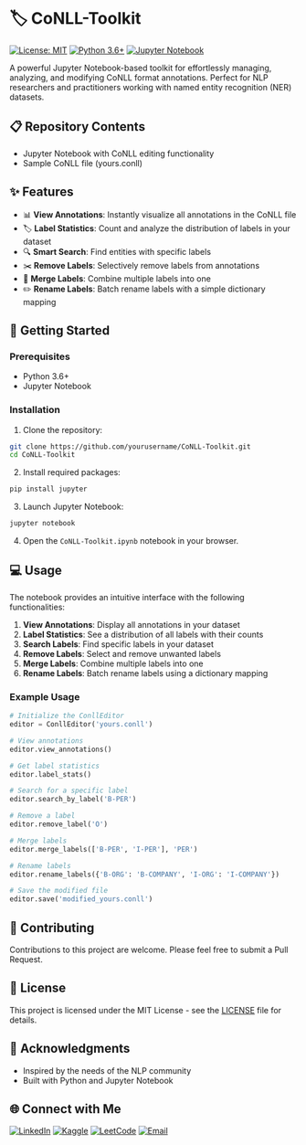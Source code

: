 # 🏷️ CoNLL-Toolkit

[![License: MIT](https://img.shields.io/badge/License-MIT-yellow.svg)](https://opensource.org/licenses/MIT)
[![Python 3.6+](https://img.shields.io/badge/python-3.6+-blue.svg)](https://www.python.org/downloads/)
[![Jupyter Notebook](https://img.shields.io/badge/Jupyter-F37626.svg?&style=flat&logo=Jupyter&logoColor=white)](https://jupyter.org/)

A powerful Jupyter Notebook-based toolkit for effortlessly managing, analyzing, and modifying CoNLL format annotations. Perfect for NLP researchers and practitioners working with named entity recognition (NER) datasets.

## 📋 Repository Contents
- Jupyter Notebook with CoNLL editing functionality
- Sample CoNLL file (yours.conll)

## ✨ Features

- 📊 **View Annotations**: Instantly visualize all annotations in the CoNLL file
- 🏷️ **Label Statistics**: Count and analyze the distribution of labels in your dataset
- 🔍 **Smart Search**: Find entities with specific labels
- ✂️ **Remove Labels**: Selectively remove labels from annotations
- 🔄 **Merge Labels**: Combine multiple labels into one
- ✏️ **Rename Labels**: Batch rename labels with a simple dictionary mapping

## 🚀 Getting Started

### Prerequisites

- Python 3.6+
- Jupyter Notebook

### Installation

1. Clone the repository:
```bash
git clone https://github.com/yourusername/CoNLL-Toolkit.git
cd CoNLL-Toolkit
```

2. Install required packages:
```bash
pip install jupyter
```

3. Launch Jupyter Notebook:
```bash
jupyter notebook
```

4. Open the `CoNLL-Toolkit.ipynb` notebook in your browser.

## 💻 Usage

The notebook provides an intuitive interface with the following functionalities:

1. **View Annotations**: Display all annotations in your dataset
2. **Label Statistics**: See a distribution of all labels with their counts
3. **Search Labels**: Find specific labels in your dataset
4. **Remove Labels**: Select and remove unwanted labels
5. **Merge Labels**: Combine multiple labels into one
6. **Rename Labels**: Batch rename labels using a dictionary mapping

### Example Usage

```python
# Initialize the ConllEditor
editor = ConllEditor('yours.conll')

# View annotations
editor.view_annotations()

# Get label statistics
editor.label_stats()

# Search for a specific label
editor.search_by_label('B-PER')

# Remove a label
editor.remove_label('O')

# Merge labels
editor.merge_labels(['B-PER', 'I-PER'], 'PER')

# Rename labels
editor.rename_labels({'B-ORG': 'B-COMPANY', 'I-ORG': 'I-COMPANY'})

# Save the modified file
editor.save('modified_yours.conll')
```

## 🤝 Contributing

Contributions to this project are welcome. Please feel free to submit a Pull Request.

## 📄 License

This project is licensed under the MIT License - see the [LICENSE](LICENSE) file for details.

## 🙏 Acknowledgments

- Inspired by the needs of the NLP community
- Built with Python and Jupyter Notebook


## 🌐 Connect with Me

[![LinkedIn](https://img.shields.io/badge/LinkedIn-0077B5?style=for-the-badge&logo=linkedin&logoColor=white)](https://linkedin.com/in/sakibahmedai)
[![Kaggle](https://img.shields.io/badge/Kaggle-20BEFF?style=for-the-badge&logo=kaggle&logoColor=white)](https://kaggle.com/skbahmed)
[![LeetCode](https://img.shields.io/badge/LeetCode-FFA116?style=for-the-badge&logo=leetcode&logoColor=black)](https://leetcode.com/SakibAhmedShuva)
[![Email](https://img.shields.io/badge/Email-D14836?style=for-the-badge&logo=gmail&logoColor=white)](mailto:sakibahmedbup@gmail.com)
